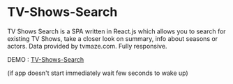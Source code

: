 # TV-Shows-Search

TV Shows Search is a SPA written in React.js which allows you to search for existing TV Shows, take a closer look on summary, info about seasons or actors.
Data provided by tvmaze.com. Fully responsive.

DEMO : [TV-Shows-Search](https://tv-shows-finder.herokuapp.com)  

(if app doesn't start immediately wait few seconds to wake up)

